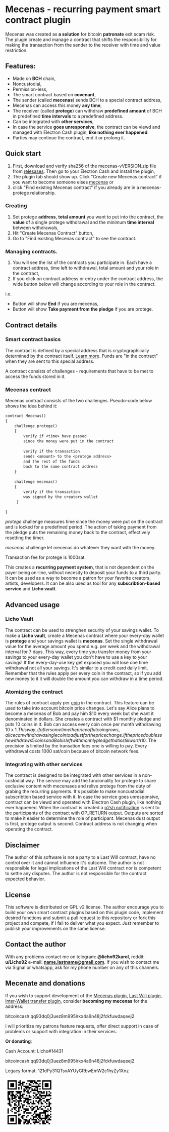 # Mecenas - recurring payment smart contract plugin
Mecenas was created as **a solution** for bitcoin **patronate** exit scam risk. The plugin create and manage a contract that shifts the responsibility for making the transaction from the sender to the receiver with time and value restriction.

## Features:
* Made on **BCH** chain,
* Noncustodial,
* Permission-less,
* The smart contract based on **covenant**,
* The sender (called **mecenas**) sends BCH to a special contract address,
* Mecenas can access this money **any time**,
* The receiver (called **protege**) can withdraw **predefined amount** of BCH in predefined **time intervals** to a predefined address.
* Can be integrated with **other services**,
* In case the service **goes unresponsive**, the contract can be viewd and managed with Electron Cash plugin, **like nothing ever happened**.
* Parties may continue the contract, end it or prolong it.


## Quick start

1. First, download and verify sha256 of the mecenas-vVERSION.zip file from [relesases](). Then go to your Electron Cash and install the plugin,
2. The plugin tab should show up. Click "Create new Mecenas contract" if you want to become someone elses [mecenas](https://en.wikipedia.org/wiki/Gaius_Maecenas#Maecenate_(patronage)) or
3. click "Find existing Mecenas contract" if you already are in a mecenas-protege relationship.

### Creating
 1. Set protege **address**, **total amount** you want to put into the contract, the **value** of a single protege withdrawal and the minimum **time interval** between withdrawals,
 2. Hit "Create Mecenas Contract" button,
 3. Go to "Find existing Mecenas contract" to see the contract.

### Managing contracts.

1. You will see the list of the contracts you participate in. Each have a contract address, time left to withdrawal, total amount and your role in the contract,
2. If you click on contract address or entry under the contract address, the wide button below will change according to your role in the contract.

i.e.

* Button will show **End** if you are mecenas,
* Button will show **Take payment from the pledge** if you are protege.


## Contract details

### Smart contract basics
The contract is defined by a special address that is cryptographically determined by the contract itself. [Learn more](https://en.bitcoin.it/wiki/Pay_to_script_hash). Funds are "in the contract" when they are sent to this special address. 

A contract consists of challenges - requirements that have to be met to access the funds stored in it.


### Mecenas contract
Mecenas contract consists of the two challenges.
Pseudo-code below shows the idea behind it:
```
contract Mecenas()
{
    challenge protege()
    {
        verify if <time> have passed 
        since the money were put in the contract

        verify if the transaction 
        sends <amount> to the <protege address>
        and the rest of the funds
        back to the same contract address
    }
    
    challenge mecenas()
    {
        verify if the transaction 
        was signed by the creators wallet
     }

}
```
*protege* challenge measures time since the money were put on the contract and is locked for a predefined period. The action of taking payment from the pledge puts the remaining money back to the contract, effectively resetting the timer.

*mecenas* challenge let mecenas do whatever they want with the money.

Transaction fee for protege is 1000sat.

This creates a **recurring payment system**, that is not dependent on the payer being on-line, without necesity to deposit your funds to a third party. It can be used as a way to become a patron for your favorite creators, artists, developers. It can be also used as tool for any **subscribtion-based service** and **Licho vault**. 


## Advanced usage 

### Licho Vault

The contract can be used to strenghen security of your savings wallet. To make a **Licho vault**, create a Mecenas contract where your every-day wallet is **protege** and your savings wallet is **mecenas**. Set the single withdrawal value for the average amount you spend e.g. per week and the withdrawal interval for 7 days. This way, every time you transfer money from your savings to your every-day wallet you don't have to use a key to  your savings! If the every-day-use key get exposed you will lose one time withdrawal not all your savings. It's similar to a credit card daily limit. Remember that the rules apply per every coin in the contract, so if you add new money to it it will double the amount you can withdraw in a time period.

### Atomizing the contract
The rules of contract apply per [coin](https://en.bitcoin.it/wiki/Coin_analogy) in the contract. This feature can be used to take into account bitcoin price changes. Let's say Alice plans to become a mecenas of Bob and pay him $10 every week but she want it denominated in dollars. She creates a contract with $1 monthly pledge and puts 10 coins in it. Bob can access every coin once per month withdrawing 10 x $1. This way, if after some time the price of bitcoin grows, alice can withdraw a single coin to adjust for the price change. If the price doubles she withdraws  5 coins and Bob is left with monhly pledge that is still worth 10$. The precision is limited by the transation fees one is willing to pay. Every withdrawal costs 1000 sat/coin because of bitcoin network fees.

### Integrating with other services
The contract is designed to be integrated with other services in a non-custodial way. The service may add the funcionality for protege to share exclusive content with mecenases and relive protege from the duty of grabing the  recurring payments. It's possible to make noncustodial subscribtion based service with it. In case the service goes unresponsive, contract can be viewd and operated with Electron Cash plugin, like nothing ever happened. When the contract is created a [p2sh notification](https://gist.github.com/KarolTrzeszczkowski/3f7e719902e8d678efcc71875df66f21) is sent to the participants of the contract with OP_RETURN output. Outputs are sorted to make it easier to determine the role of participant. Mecenas dust output is first, protege output is second. Contract address is not changing when operating the contract.


## Disclaimer

The author of this software is not a party to a Last Will contract, have no control over it and cannot influence it's outcome. The author is not responsible for legal implications of the Last Will contract nor is competent to settle any disputes. The author is not responsible for the contract expected behavior.

## License

This software is distributed on GPL v2 license. The author encourage you to build your own smart contract plugins based on this plugin code, implement desired functions and submit a pull request to this repository or fork this project and compete, if I fail to deliver what you expect. Just remember to publish your improvements on the same license.

## Contact the author

With any problems contact me on telegram: **@licho92karol**, reddit: **u/Licho92** e-mail: **name.lastname@gmail.com**. If you wish to contact me via Signal or whatsapp, ask for my phone number on any of this channels.

## Mecenate and donations

If you wish to support development of the [Mecenas plugin](), [Last Will plugin](https://github.com/KarolTrzeszczkowski/Electron-Cash-Last-Will-Plugin), [Inter-Wallet transfer plugin](https://github.com/KarolTrzeszczkowski/Electron-Cash-Plugin-Template), consider **becoming my mecenas** for the address:

bitcoincash:qq93dq0j3uez8m995lrkx4a6n48j2fckfuwdaqeej2

I will prioritize my patrons feature requests, offer direct support in case of problems or support with integration in their services.

**Or donating**: 

Cash Account: Licho#14431

bitcoincash:qq93dq0j3uez8m995lrkx4a6n48j2fckfuwdaqeej2

Legacy format: 121dPy31QTsxAYUyGRbwEmW2c1hyZy1Xnz

![donate](/pictures/donate.png)






